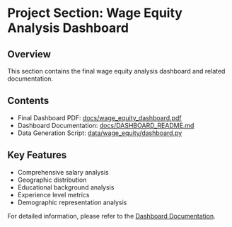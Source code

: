 # Project Section: Wage Equity Analysis Dashboard

## Overview

This section contains the final wage equity analysis dashboard and related documentation.

## Contents

- Final Dashboard PDF: [docs/wage_equity_dashboard.pdf](docs/wage_equity_dashboard.pdf)
- Dashboard Documentation: [docs/DASHBOARD_README.md](docs/DASHBOARD_README.md)
- Data Generation Script: [data/wage_equity/dashboard.py](data/wage_equity/dashboard.py)

## Key Features

- Comprehensive salary analysis
- Geographic distribution
- Educational background analysis
- Experience level metrics
- Demographic representation analysis

For detailed information, please refer to the [Dashboard Documentation](docs/DASHBOARD_README.md).
